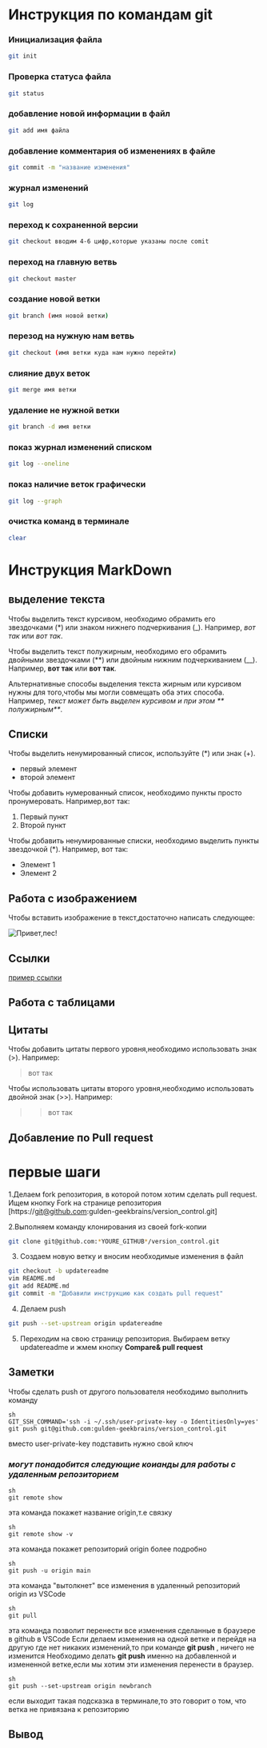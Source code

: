 # Инструкция по командам git

### Инициализация файла

```sh
git init
``````
### Проверка статуса файла

```sh
git status
```
### добавление новой информации в файл
```sh
git add имя файла
```
### добавление комментария об изменениях в файле

```sh
git commit -m "название изменения"
```
### журнал изменений

```sh
git log
```
### переход к сохраненной версии

```sh
git checkout вводим 4-6 цифр,которые указаны после comit
```
### переход на главную ветвь

```sh
git checkout master
```
### создание новой ветки
```sh
git branch (имя новой ветки)
```
### перезод на нужную нам ветвь
```sh
git checkout (имя ветки куда нам нужно перейти)
```
### слияние двух веток
```sh
git merge имя ветки
```
### удаление не нужной ветки
```sh
git branch -d имя ветки
```
### показ журнал изменений списком
```sh
git log --oneline
```
### показ наличие веток графически
```sh
git log --graph
```
### очистка команд в терминале
```sh
clear
```

# Инструкция MarkDown

## выделение текста

Чтобы выделить текст курсивом, необходимо обрамить его звездочками (*) или знаком нижнего подчеркивания (_). Например, *вот так* или _вот так_.

Чтобы выделить текст полужирным, необходимо его обрамить двойными звездочками (**) или двойным нижним подчеркиванием (__). Например, **вот так** или __вот так__.

Альтернативные способы выделения текста жирным или курсивом нужны для того,чтобы мы могли совмещать оба этих способа. Например, _текст может быть выделен курсивом и при этом ** полужирным**_.


## Списки
Чтобы выделить ненумированный список, используйте (*) или знак (+).

+ первый элемент
+ второй элемент

Чтобы добавить нумерованный список, необходимо пункты просто пронумеровать. Например,вот так:

1. Первый пункт
2. Второй пункт

Чтобы добавить ненумированные списки, необходимо выделить пункты звездочкой (*). Например, вот так:

* Элемент 1
* Элемент 2

## Работа с изображением

Чтобы вставить изображение в текст,достаточно написать следующее:

![Привет,пес!](dog.jpg.jpeg)


## Ссылки

[пример ссылки](http.example.com "всплывающее окно")

## Работа с таблицами

## Цитаты

Чтобы добавить цитаты первого уровня,необходимо использовать знак (>). Например:

>вот так

Чтобы использовать цитаты второго уровня,необходимо использовать двойной знак (>>). Например:

>>вот так

## Добавление по Pull request

# первые шаги

1.Делаем fork репозитория, в которой потом хотим сделать pull request. Ищем кнопку Fork на странице репозитория [https://git@github.com:gulden-geekbrains/version_control.git]

2.Выполняем команду клонирования из своей fork-копии

```sh 
git clone git@github.com:*YOURE_GITHUB*/version_control.git
```

3. Создаем новую ветку и вносим необходимые изменения в файл

```sh
git checkout -b updatereadme
vim README.md
git add README.md
git commit -m "Добавили инструкцию как создать pull request"
```
4. Делаем push

```sh
git push --set-upstream origin updatereadme
```
5. Переходим на свою страницу репозитория. Выбираем ветку updatereadme и жмем кнопку **Compare& pull request**

## Заметки

Чтобы сделать push от другого пользователя необходимо выполнить команду 

```
sh
GIT_SSH_COMMAND='ssh -i ~/.ssh/user-private-key -o IdentitiesOnly=yes' git push git@github.com:gulden-geekbrains/version_control.git
```
вместо user-private-key подставить нужно свой ключ

### **_могут понадобится следующие коианды для работы с удаленным репозиторием_**
```
sh 
git remote show
```
эта команда покажет название origin,т.е связку
```
sh
git remote show -v
```
эта команда покажет репозиторий origin более подробно 
```
sh
git push -u origin main
```
эта команда "вытолкнет" все изменения в удаленный репозиторий origin из VSCode
```
sh
git pull
```
эта команда позволит перенести все изменения сделанные в браузере в github в VSCode
Если делаем изменения на одной ветке и перейдя на другую где нет никаких изменений,то при команде **git push** , ничего не изменится
Необходимо делать **git push** именно на добавленной и измененной ветке,если мы хотим эти изменения перенести в браузер.
```
sh
git push --set-upstream origin newbranch
```
если выходит такая подсказка в терминале,то это говорит о том, что ветка не привязана к репозиторию 

## Вывод
